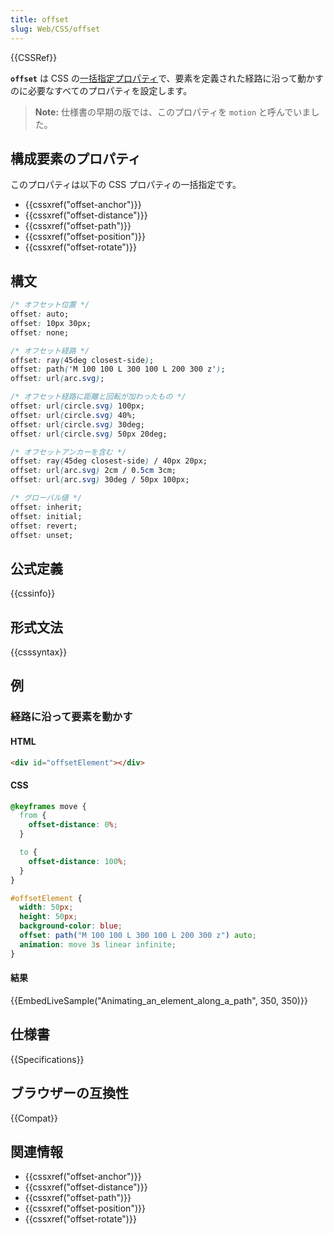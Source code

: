 ```yaml
---
title: offset
slug: Web/CSS/offset
---
```

{{CSSRef}}

**`offset`** は CSS の[一括指定プロパティ](/ja/docs/Web/CSS/Shorthand_properties)で、要素を定義された経路に沿って動かすのに必要なすべてのプロパティを設定します。

> **Note:** 仕様書の早期の版では、このプロパティを `motion` と呼んでいました。

## 構成要素のプロパティ

このプロパティは以下の CSS プロパティの一括指定です。

- {{cssxref("offset-anchor")}}
- {{cssxref("offset-distance")}}
- {{cssxref("offset-path")}}
- {{cssxref("offset-position")}}
- {{cssxref("offset-rotate")}}

## 構文

```css
/* オフセット位置 */
offset: auto;
offset: 10px 30px;
offset: none;

/* オフセット経路 */
offset: ray(45deg closest-side);
offset: path('M 100 100 L 300 100 L 200 300 z');
offset: url(arc.svg);

/* オフセット経路に距離と回転が加わったもの */
offset: url(circle.svg) 100px;
offset: url(circle.svg) 40%;
offset: url(circle.svg) 30deg;
offset: url(circle.svg) 50px 20deg;

/* オフセットアンカーを含む */
offset: ray(45deg closest-side) / 40px 20px;
offset: url(arc.svg) 2cm / 0.5cm 3cm;
offset: url(arc.svg) 30deg / 50px 100px;

/* グローバル値 */
offset: inherit;
offset: initial;
offset: revert;
offset: unset;
```

## 公式定義

{{cssinfo}}

## 形式文法

{{csssyntax}}

## 例

### 経路に沿って要素を動かす

#### HTML

```html
<div id="offsetElement"></div>
```

#### CSS

```css
@keyframes move {
  from {
    offset-distance: 0%;
  }

  to {
    offset-distance: 100%;
  }
}

#offsetElement {
  width: 50px;
  height: 50px;
  background-color: blue;
  offset: path("M 100 100 L 300 100 L 200 300 z") auto;
  animation: move 3s linear infinite;
}
```

#### 結果

{{EmbedLiveSample("Animating_an_element_along_a_path", 350, 350)}}

## 仕様書

{{Specifications}}

## ブラウザーの互換性

{{Compat}}

## 関連情報

- {{cssxref("offset-anchor")}}
- {{cssxref("offset-distance")}}
- {{cssxref("offset-path")}}
- {{cssxref("offset-position")}}
- {{cssxref("offset-rotate")}}
